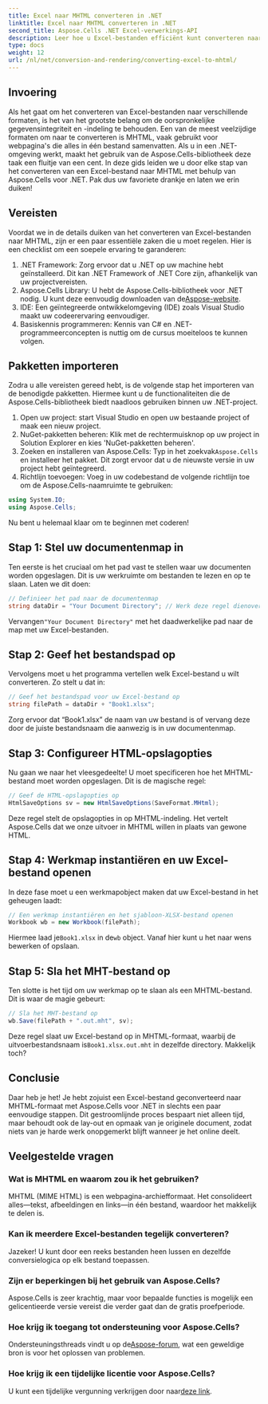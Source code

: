 ```yaml
---
title: Excel naar MHTML converteren in .NET
linktitle: Excel naar MHTML converteren in .NET
second_title: Aspose.Cells .NET Excel-verwerkings-API
description: Leer hoe u Excel-bestanden efficiënt kunt converteren naar MHTML-indeling in .NET met Aspose.Cells, waarmee u uw rapportage- en gegevensdelingsmogelijkheden vergroot.
type: docs
weight: 12
url: /nl/net/conversion-and-rendering/converting-excel-to-mhtml/
---
```

## Invoering

Als het gaat om het converteren van Excel-bestanden naar verschillende formaten, is het van het grootste belang om de oorspronkelijke gegevensintegriteit en -indeling te behouden. Een van de meest veelzijdige formaten om naar te converteren is MHTML, vaak gebruikt voor webpagina's die alles in één bestand samenvatten. Als u in een .NET-omgeving werkt, maakt het gebruik van de Aspose.Cells-bibliotheek deze taak een fluitje van een cent. In deze gids leiden we u door elke stap van het converteren van een Excel-bestand naar MHTML met behulp van Aspose.Cells voor .NET. Pak dus uw favoriete drankje en laten we erin duiken!

## Vereisten

Voordat we in de details duiken van het converteren van Excel-bestanden naar MHTML, zijn er een paar essentiële zaken die u moet regelen. Hier is een checklist om een soepele ervaring te garanderen:

1. .NET Framework: Zorg ervoor dat u .NET op uw machine hebt geïnstalleerd. Dit kan .NET Framework of .NET Core zijn, afhankelijk van uw projectvereisten.
2.  Aspose.Cells Library: U hebt de Aspose.Cells-bibliotheek voor .NET nodig. U kunt deze eenvoudig downloaden van de[Aspose-website](https://releases.aspose.com/cells/net/).
3. IDE: Een geïntegreerde ontwikkelomgeving (IDE) zoals Visual Studio maakt uw codeerervaring eenvoudiger.
4. Basiskennis programmeren: Kennis van C# en .NET-programmeerconcepten is nuttig om de cursus moeiteloos te kunnen volgen.

## Pakketten importeren

Zodra u alle vereisten gereed hebt, is de volgende stap het importeren van de benodigde pakketten. Hiermee kunt u de functionaliteiten die de Aspose.Cells-bibliotheek biedt naadloos gebruiken binnen uw .NET-project.

1. Open uw project: start Visual Studio en open uw bestaande project of maak een nieuw project.
2. NuGet-pakketten beheren: Klik met de rechtermuisknop op uw project in Solution Explorer en kies 'NuGet-pakketten beheren'.
3.  Zoeken en installeren van Aspose.Cells: Typ in het zoekvak`Aspose.Cells` en installeer het pakket. Dit zorgt ervoor dat u de nieuwste versie in uw project hebt geïntegreerd.
4. Richtlijn toevoegen: Voeg in uw codebestand de volgende richtlijn toe om de Aspose.Cells-naamruimte te gebruiken:

```csharp
using System.IO;
using Aspose.Cells;
```

Nu bent u helemaal klaar om te beginnen met coderen!

## Stap 1: Stel uw documentenmap in

Ten eerste is het cruciaal om het pad vast te stellen waar uw documenten worden opgeslagen. Dit is uw werkruimte om bestanden te lezen en op te slaan. Laten we dit doen:

```csharp
// Definieer het pad naar de documentenmap
string dataDir = "Your Document Directory"; // Werk deze regel dienovereenkomstig bij
```

 Vervangen`"Your Document Directory"` met het daadwerkelijke pad naar de map met uw Excel-bestanden.

## Stap 2: Geef het bestandspad op

Vervolgens moet u het programma vertellen welk Excel-bestand u wilt converteren. Zo stelt u dat in:

```csharp
// Geef het bestandspad voor uw Excel-bestand op
string filePath = dataDir + "Book1.xlsx";
```

Zorg ervoor dat “Book1.xlsx” de naam van uw bestand is of vervang deze door de juiste bestandsnaam die aanwezig is in uw documentenmap.

## Stap 3: Configureer HTML-opslagopties

Nu gaan we naar het vleesgedeelte! U moet specificeren hoe het MHTML-bestand moet worden opgeslagen. Dit is de magische regel:

```csharp
// Geef de HTML-opslagopties op
HtmlSaveOptions sv = new HtmlSaveOptions(SaveFormat.MHtml);
```

Deze regel stelt de opslagopties in op MHTML-indeling. Het vertelt Aspose.Cells dat we onze uitvoer in MHTML willen in plaats van gewone HTML.

## Stap 4: Werkmap instantiëren en uw Excel-bestand openen

In deze fase moet u een werkmapobject maken dat uw Excel-bestand in het geheugen laadt:

```csharp
// Een werkmap instantiëren en het sjabloon-XLSX-bestand openen
Workbook wb = new Workbook(filePath);
```

 Hiermee laad je`Book1.xlsx` in de`wb` object. Vanaf hier kunt u het naar wens bewerken of opslaan.

## Stap 5: Sla het MHT-bestand op

Ten slotte is het tijd om uw werkmap op te slaan als een MHTML-bestand. Dit is waar de magie gebeurt:

```csharp
// Sla het MHT-bestand op
wb.Save(filePath + ".out.mht", sv);
```

 Deze regel slaat uw Excel-bestand op in MHTML-formaat, waarbij de uitvoerbestandsnaam is`Book1.xlsx.out.mht` in dezelfde directory. Makkelijk toch?

## Conclusie

Daar heb je het! Je hebt zojuist een Excel-bestand geconverteerd naar MHTML-formaat met Aspose.Cells voor .NET in slechts een paar eenvoudige stappen. Dit gestroomlijnde proces bespaart niet alleen tijd, maar behoudt ook de lay-out en opmaak van je originele document, zodat niets van je harde werk onopgemerkt blijft wanneer je het online deelt.

## Veelgestelde vragen

### Wat is MHTML en waarom zou ik het gebruiken?
MHTML (MIME HTML) is een webpagina-archiefformaat. Het consolideert alles—tekst, afbeeldingen en links—in één bestand, waardoor het makkelijk te delen is.

### Kan ik meerdere Excel-bestanden tegelijk converteren?
Jazeker! U kunt door een reeks bestanden heen lussen en dezelfde conversielogica op elk bestand toepassen.

### Zijn er beperkingen bij het gebruik van Aspose.Cells?
Aspose.Cells is zeer krachtig, maar voor bepaalde functies is mogelijk een gelicentieerde versie vereist die verder gaat dan de gratis proefperiode.

### Hoe krijg ik toegang tot ondersteuning voor Aspose.Cells?
 Ondersteuningsthreads vindt u op de[Aspose-forum](https://forum.aspose.com/c/cells/9), wat een geweldige bron is voor het oplossen van problemen.

### Hoe krijg ik een tijdelijke licentie voor Aspose.Cells?
 U kunt een tijdelijke vergunning verkrijgen door naar[deze link](https://purchase.aspose.com/temporary-license/).